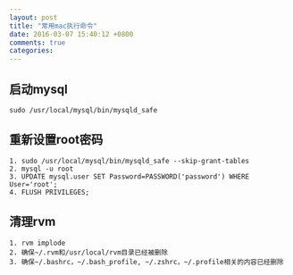 ```yaml
---
layout: post
title: "常用mac执行命令"
date: 2016-03-07 15:40:12 +0800
comments: true
categories: 
---
```


## 启动mysql

```
sudo /usr/local/mysql/bin/mysqld_safe
```

## 重新设置root密码

```
1. sudo /usr/local/mysql/bin/mysqld_safe --skip-grant-tables
2. mysql -u root
3. UPDATE mysql.user SET Password=PASSWORD('password') WHERE User='root';
4. FLUSH PRIVILEGES;

```

## 清理rvm

```
1. rvm implode
2. 确保~/.rvm和/usr/local/rvm目录已经被删除
3. 确保~/.bashrc，~/.bash_profile, ~/.zshrc，~/.profile相关的内容已经删除

```